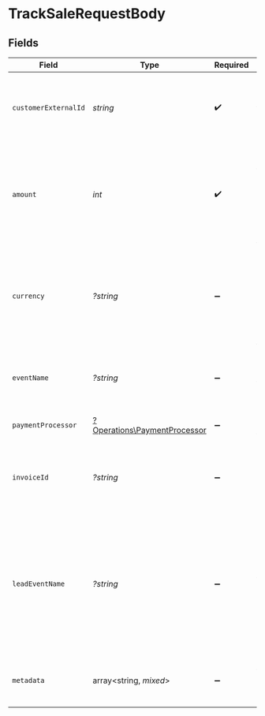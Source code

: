 # TrackSaleRequestBody


## Fields

| Field                                                                                                                                                                                                                                               | Type                                                                                                                                                                                                                                                | Required                                                                                                                                                                                                                                            | Description                                                                                                                                                                                                                                         | Example                                                                                                                                                                                                                                             |
| --------------------------------------------------------------------------------------------------------------------------------------------------------------------------------------------------------------------------------------------------- | --------------------------------------------------------------------------------------------------------------------------------------------------------------------------------------------------------------------------------------------------- | --------------------------------------------------------------------------------------------------------------------------------------------------------------------------------------------------------------------------------------------------- | --------------------------------------------------------------------------------------------------------------------------------------------------------------------------------------------------------------------------------------------------- | --------------------------------------------------------------------------------------------------------------------------------------------------------------------------------------------------------------------------------------------------- |
| `customerExternalId`                                                                                                                                                                                                                                | *string*                                                                                                                                                                                                                                            | :heavy_check_mark:                                                                                                                                                                                                                                  | The unique ID of the customer in your system. Will be used to identify and attribute all future events to this customer.                                                                                                                            |                                                                                                                                                                                                                                                     |
| `amount`                                                                                                                                                                                                                                            | *int*                                                                                                                                                                                                                                               | :heavy_check_mark:                                                                                                                                                                                                                                  | The amount of the sale in cents (for all two-decimal currencies). If the sale is in a zero-decimal currency, pass the full integer value (e.g. `1437` JPY). Learn more: https://d.to/currency                                                       |                                                                                                                                                                                                                                                     |
| `currency`                                                                                                                                                                                                                                          | *?string*                                                                                                                                                                                                                                           | :heavy_minus_sign:                                                                                                                                                                                                                                  | The currency of the sale. Accepts ISO 4217 currency codes. Sales will be automatically converted and stored as USD at the latest exchange rates. Learn more: https://d.to/currency                                                                  |                                                                                                                                                                                                                                                     |
| `eventName`                                                                                                                                                                                                                                         | *?string*                                                                                                                                                                                                                                           | :heavy_minus_sign:                                                                                                                                                                                                                                  | The name of the sale event. Recommended format: `Invoice paid` or `Subscription created`.                                                                                                                                                           | Invoice paid                                                                                                                                                                                                                                        |
| `paymentProcessor`                                                                                                                                                                                                                                  | [?Operations\PaymentProcessor](../../Models/Operations/PaymentProcessor.md)                                                                                                                                                                         | :heavy_minus_sign:                                                                                                                                                                                                                                  | The payment processor via which the sale was made.                                                                                                                                                                                                  |                                                                                                                                                                                                                                                     |
| `invoiceId`                                                                                                                                                                                                                                         | *?string*                                                                                                                                                                                                                                           | :heavy_minus_sign:                                                                                                                                                                                                                                  | The invoice ID of the sale. Can be used as a idempotency key – only one sale event can be recorded for a given invoice ID.                                                                                                                          |                                                                                                                                                                                                                                                     |
| `leadEventName`                                                                                                                                                                                                                                     | *?string*                                                                                                                                                                                                                                           | :heavy_minus_sign:                                                                                                                                                                                                                                  | The name of the lead event that occurred before the sale (case-sensitive). This is used to associate the sale event with a particular lead event (instead of the latest lead event for a link-customer combination, which is the default behavior). | Cloned template 1481267                                                                                                                                                                                                                             |
| `metadata`                                                                                                                                                                                                                                          | array<string, *mixed*>                                                                                                                                                                                                                              | :heavy_minus_sign:                                                                                                                                                                                                                                  | Additional metadata to be stored with the sale event. Max 10,000 characters when stringified.                                                                                                                                                       |                                                                                                                                                                                                                                                     |